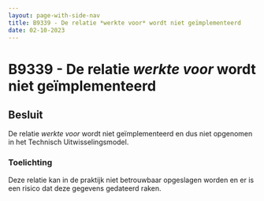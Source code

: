 ```yaml
---
layout: page-with-side-nav
title: B9339 - De relatie *werkte voor* wordt niet geïmplementeerd
date: 02-10-2023
---
```


# B9339 - De relatie *werkte voor* wordt niet geïmplementeerd

## Besluit

De relatie *werkte voor* wordt niet geïmplementeerd en dus niet opgenomen in het Technisch Uitwisselingsmodel. 

### Toelichting

Deze relatie kan in de praktijk niet betrouwbaar opgeslagen worden en er is een risico dat deze gegevens gedateerd raken.
